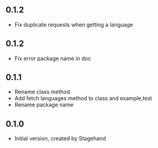## 0.1.2
 -  Fix duplicate requests when getting a language

## 0.1.2
 -  Fix error package name in doc

## 0.1.1

- Rename class method
- Add fetch languages method to class and example,test
- Rename package name
## 0.1.0

- Initial version, created by Stagehand
